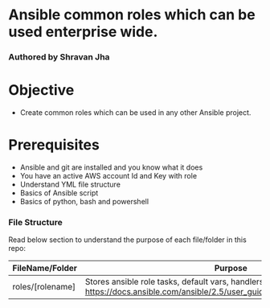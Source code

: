# Ansible common roles which can be used enterprise wide.

### Authored by Shravan Jha

# Objective

  - Create common roles which can be used in any other Ansible project.

# Prerequisites

  - Ansible and git are installed and you know what it does
  - You have an active AWS account Id and Key with role
  - Understand YML file structure
  - Basics of Ansible script
  - Basics of python, bash and powershell

### File Structure

Read below section to understand the purpose of each file/folder in this repo:

| FileName/Folder | Purpose |
| ------ | ------ |
| roles/[rolename] | Stores ansible role tasks, default vars, handlers. See more at https://docs.ansible.com/ansible/2.5/user_guide/playbooks_reuse_roles.html  |